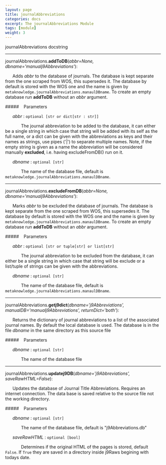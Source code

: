 ```yaml
---
layout: page
title: journalAbbreviations
categories: docs
excerpt: The journalAbbreviations Module
tags: [module]
weight: 3
---
```

<a name="journalAbbreviations"></a>
journalAbbreviations docstring

- - -

<a name="journalAbbreviations.addToDB"></a>journalAbbreviations.**addToDB**(_abbr=None, dbname='manualj9Abbreviations'_):

&nbsp;&nbsp;&nbsp;&nbsp;&nbsp;&nbsp;Adds _abbr_ to the database of journals. The database is kept separate from the one scraped from WOS, this supersedes it. The database by default is stored with the WOS one and the name is given by `metaknowledge.journalAbbreviations.manaulDBname`. To create an empty database run **addToDB** without an _abbr_ argument.

#####&nbsp;&nbsp;&nbsp; Parameters

&nbsp;&nbsp;&nbsp;&nbsp;&nbsp;&nbsp;_abbr_ : `optional [str or dict[str : str]]`

&nbsp;&nbsp;&nbsp;&nbsp;&nbsp;&nbsp;&nbsp;&nbsp;&nbsp;&nbsp;&nbsp;&nbsp; The journal abbreviation to be added to the database, it can either be a single string in which case that string will be added with its self as the full name, or a dict can be given with the abbreviations as keys and their names as strings, use pipes ('|') to separate multiple names. Note, if the empty string is given as a name the abbreviation will be considered manually __excluded__, i.e. having excludeFromDB() run on it.

&nbsp;&nbsp;&nbsp;&nbsp;&nbsp;&nbsp;_dbname_ : `optional [str]`

&nbsp;&nbsp;&nbsp;&nbsp;&nbsp;&nbsp;&nbsp;&nbsp;&nbsp;&nbsp;&nbsp;&nbsp; The name of the database file, default is `metaknowledge.journalAbbreviations.manaulDBname`.


- - -

<a name="journalAbbreviations.excludeFromDB"></a>journalAbbreviations.**excludeFromDB**(_abbr=None, dbname='manualj9Abbreviations'_):

&nbsp;&nbsp;&nbsp;&nbsp;&nbsp;&nbsp;Marks _abbr_ to be excluded the database of journals. The database is kept separate from the one scraped from WOS, this supersedes it. The database by default is stored with the WOS one and the name is given by `metaknowledge.journalAbbreviations.manaulDBname`. To create an empty database run **addToDB** without an _abbr_ argument.

#####&nbsp;&nbsp;&nbsp; Parameters

&nbsp;&nbsp;&nbsp;&nbsp;&nbsp;&nbsp;_abbr_ : `optional [str or tuple[str] or list[str]`

&nbsp;&nbsp;&nbsp;&nbsp;&nbsp;&nbsp;&nbsp;&nbsp;&nbsp;&nbsp;&nbsp;&nbsp; The journal abbreviation to be excluded from the database, it can either be a single string in which case that string will be exclude or a list/tuple of strings can be given with the abbreviations.

&nbsp;&nbsp;&nbsp;&nbsp;&nbsp;&nbsp;_dbname_ : `optional [str]`

&nbsp;&nbsp;&nbsp;&nbsp;&nbsp;&nbsp;&nbsp;&nbsp;&nbsp;&nbsp;&nbsp;&nbsp; The name of the database file, default is `metaknowledge.journalAbbreviations.manaulDBname`.


- - -

<a name="journalAbbreviations.getj9dict"></a>journalAbbreviations.**getj9dict**(_dbname='j9Abbreviations', manualDB='manualj9Abbreviations', returnDict='both'_):

&nbsp;&nbsp;&nbsp;&nbsp;&nbsp;&nbsp;Returns the dictionary of journal abbreviations to a list of the associated journal names. By default the local database is used. The database is in the file _dbname_ in the same directory as this source file

#####&nbsp;&nbsp;&nbsp; Parameters

&nbsp;&nbsp;&nbsp;&nbsp;&nbsp;&nbsp;_dbname_ : `optional [str]`

&nbsp;&nbsp;&nbsp;&nbsp;&nbsp;&nbsp;&nbsp;&nbsp;&nbsp;&nbsp;&nbsp;&nbsp; The name of the database file


- - -

<a name="journalAbbreviations.updatej9DB"></a>journalAbbreviations.**updatej9DB**(_dbname='j9Abbreviations', saveRawHTML=False_):

&nbsp;&nbsp;&nbsp;&nbsp;&nbsp;&nbsp;Updates the database of Journal Title Abbreviations. Requires an internet connection. The data base is saved relative to the source file not the working directory.

#####&nbsp;&nbsp;&nbsp; Parameters

&nbsp;&nbsp;&nbsp;&nbsp;&nbsp;&nbsp;_dbname_ : `optional [str]`

&nbsp;&nbsp;&nbsp;&nbsp;&nbsp;&nbsp;&nbsp;&nbsp;&nbsp;&nbsp;&nbsp;&nbsp; The name of the database file, default is "j9Abbreviations.db"

&nbsp;&nbsp;&nbsp;&nbsp;&nbsp;&nbsp;_saveRawHTML_ : `optional [bool]`

&nbsp;&nbsp;&nbsp;&nbsp;&nbsp;&nbsp;&nbsp;&nbsp;&nbsp;&nbsp;&nbsp;&nbsp; Determines if the original HTML of the pages is stored, default `False`. If `True` they are saved in a directory inside j9Raws begining with todays date.


